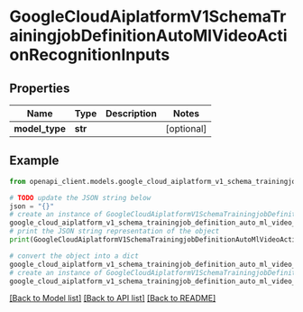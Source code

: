 # GoogleCloudAiplatformV1SchemaTrainingjobDefinitionAutoMlVideoActionRecognitionInputs


## Properties

Name | Type | Description | Notes
------------ | ------------- | ------------- | -------------
**model_type** | **str** |  | [optional] 

## Example

```python
from openapi_client.models.google_cloud_aiplatform_v1_schema_trainingjob_definition_auto_ml_video_action_recognition_inputs import GoogleCloudAiplatformV1SchemaTrainingjobDefinitionAutoMlVideoActionRecognitionInputs

# TODO update the JSON string below
json = "{}"
# create an instance of GoogleCloudAiplatformV1SchemaTrainingjobDefinitionAutoMlVideoActionRecognitionInputs from a JSON string
google_cloud_aiplatform_v1_schema_trainingjob_definition_auto_ml_video_action_recognition_inputs_instance = GoogleCloudAiplatformV1SchemaTrainingjobDefinitionAutoMlVideoActionRecognitionInputs.from_json(json)
# print the JSON string representation of the object
print(GoogleCloudAiplatformV1SchemaTrainingjobDefinitionAutoMlVideoActionRecognitionInputs.to_json())

# convert the object into a dict
google_cloud_aiplatform_v1_schema_trainingjob_definition_auto_ml_video_action_recognition_inputs_dict = google_cloud_aiplatform_v1_schema_trainingjob_definition_auto_ml_video_action_recognition_inputs_instance.to_dict()
# create an instance of GoogleCloudAiplatformV1SchemaTrainingjobDefinitionAutoMlVideoActionRecognitionInputs from a dict
google_cloud_aiplatform_v1_schema_trainingjob_definition_auto_ml_video_action_recognition_inputs_from_dict = GoogleCloudAiplatformV1SchemaTrainingjobDefinitionAutoMlVideoActionRecognitionInputs.from_dict(google_cloud_aiplatform_v1_schema_trainingjob_definition_auto_ml_video_action_recognition_inputs_dict)
```
[[Back to Model list]](../README.md#documentation-for-models) [[Back to API list]](../README.md#documentation-for-api-endpoints) [[Back to README]](../README.md)


